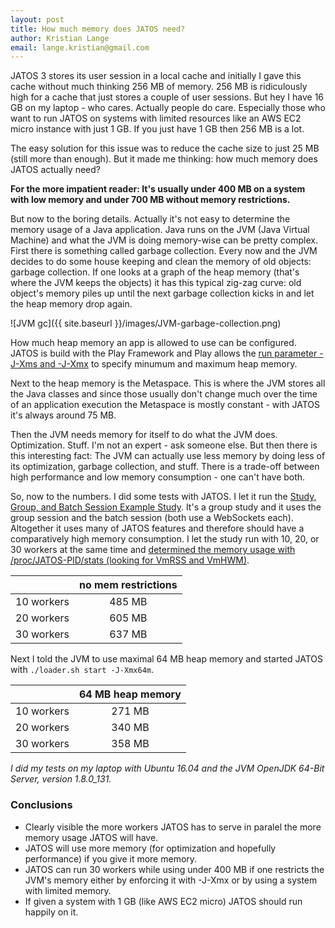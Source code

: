 ```yaml
---
layout: post
title: How much memory does JATOS need?
author: Kristian Lange
email: lange.kristian@gmail.com
---
```


JATOS 3 stores its user session in a local cache and initially I gave this cache without much thinking 256 MB of memory. 256 MB is ridiculously high for a cache that just stores a couple of user sessions. But hey I have 16 GB on my laptop - who cares. Actually people do care. Especially those who want to run JATOS on systems with limited resources like an AWS EC2 micro instance with just 1 GB. If you just have 1 GB then 256 MB is a lot.

The easy solution for this issue was to reduce the cache size to just 25 MB (still more than enough). But it made me thinking: how much memory does JATOS actually need?

**For the more impatient reader: It's usually under 400 MB on a system with low memory and under 700 MB without memory restrictions.**

But now to the boring details. Actually it's not easy to determine the memory usage of a Java application. Java runs on the JVM (Java Virtual Machine) and what the JVM is doing memory-wise can be pretty complex. First there is something called garbage collection. Every now and the JVM decides to do some house keeping and clean the memory of old objects: garbage collection. If one looks at a graph of the heap memory (that's where the JVM keeps the objects) it has this typical zig-zag curve: old object's memory piles up until the next garbage collection kicks in and let the heap memory drop again.

![JVM gc]({{ site.baseurl }}/images/JVM-garbage-collection.png)

How much heap memory an app is allowed to use can be configured. JATOS is build with the Play Framework and Play allows the [run parameter -J-Xms and -J-Xmx](https://www.playframework.com/documentation/2.5.x/ProductionConfiguration#JVM-configuration) to specify minumum and maximum heap memory.

Next to the heap memory is the Metaspace. This is where the JVM stores all the Java classes and since those usually don't change much over the time of an application execution the Metaspace is mostly constant - with JATOS it's always around 75 MB.

Then the JVM needs memory for itself to do what the JVM does. Optimization. Stuff. I'm not an expert - ask someone else. But then there is this interesting fact: The JVM can actually use less memory by doing less of its optimization, garbage collection, and stuff. There is a trade-off between high performance and low memory consumption - one can't have both. 

So, now to the numbers. I did some tests with JATOS. I let it run the [Study, Group, and Batch Session Example Study](http://www.jatos.org/Example-Studies.html#study-group-and-batch-session-example-study). It's a group study and it uses the group session and the batch session (both use a WebSockets each). Altogether it uses many of JATOS features and therefore should have a comparatively high memory consumption. I let the study run with 10, 20, or 30 workers at the same time and [determined the memory usage with /proc/JATOS-PID/stats (looking for VmRSS and VmHWM)](http://elinux.org/Runtime_Memory_Measurement).

|            | no mem restrictions |
|-----------:|:-------------------:|
| 10 workers | 485 MB              |
| 20 workers | 605 MB              |
| 30 workers | 637 MB              |

Next I told the JVM to use maximal 64 MB heap memory and started JATOS with
`./loader.sh start -J-Xmx64m`.

|            | 64 MB heap memory |
|-----------:|:-----------------:|
| 10 workers | 271 MB            |
| 20 workers | 340 MB            |
| 30 workers | 358 MB            |

_I did my tests on my laptop with Ubuntu 16.04 and the JVM OpenJDK 64-Bit Server, version 1.8.0_131._

### Conclusions

* Clearly visible the more workers JATOS has to serve in paralel the more memory usage JATOS will have.
* JATOS will use more memory (for optimization and hopefully performance) if you give it more memory.
* JATOS can run 30 workers while using under 400 MB if one restricts the JVM's memory either by enforcing it with -J-Xmx or by using a system with limited memory.
* If given a system with 1 GB (like AWS EC2 micro) JATOS should run happily on it.

